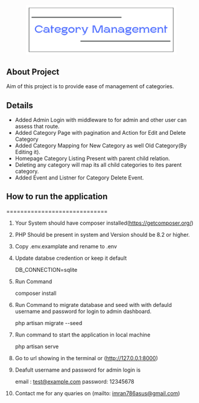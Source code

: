 <p align="center"><img src="https://raw.githubusercontent.com/imran786asus/assignment/master/Blacksmith.png" width="400" alt="ECom Logo"></p>

## About Project

Aim of this project is to provide ease of management of categories.

## Details

- Added Admin Login with middleware to for admin and other user can assess that route.
- Added Category Page with pagination and Action for Edit and Delete Category
- Added Category Mapping for New Category as well Old Category(By Editing it).
- Homepage Category Listing Present with parent child relation.
- Deleting any category will map its all child categories to ites parent category.
- Added Event and Listner for Category Delete Event.

## How to run the application
=============================
1. Your System should have composer installed(https://getcomposer.org/)
2. PHP Should be present in system and Version should be 8.2 or higher. 
3. Copy .env.examplate and rename to .env
4. Update databse credention or keep it default 

    DB_CONNECTION=sqlite

5. Run Command

	composer install

6. Run Command to migrate database and seed with with defauld username and password for login to admin dashboard.

    php artisan migrate --seed

7. Run command to start the application in local machine

    php artisan serve

8. Go to url showing in the terminal or (http://127.0.0.1:8000)
9. Deafult username and password for admin login is

    email : test@example.com
    password: 12345678

10. Contact me for any quaries on (mailto: imran786asus@gmail.com)